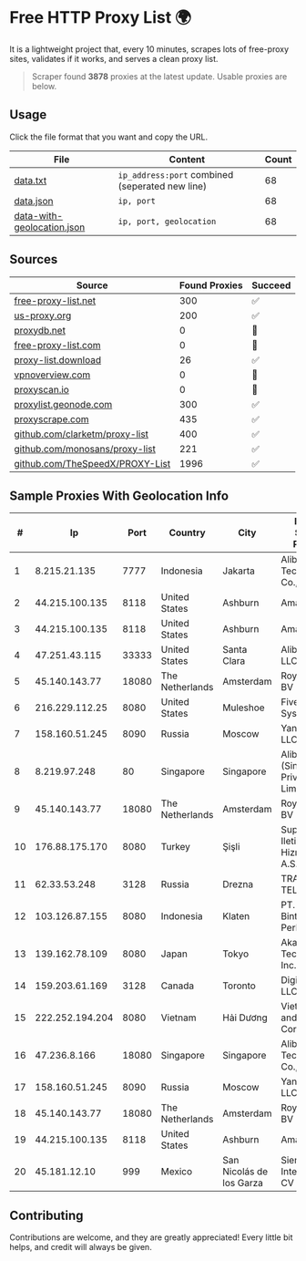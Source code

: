 
# Free HTTP Proxy List 🌍

It is a lightweight project that, every 10 minutes, scrapes lots of free-proxy sites, validates if it works, and serves a clean proxy list.


> Scraper found **3878** proxies at the latest update. Usable proxies are below.

## Usage

Click the file format that you want and copy the URL.


|File|Content|Count|
|----|-------|-----|
|[data.txt](https://raw.githubusercontent.com/themiralay/Proxy-List-World/master/data.txt)|`ip_address:port` combined (seperated new line)|68|
|[data.json](https://raw.githubusercontent.com/themiralay/Proxy-List-World/master/data.json)|`ip, port`|68|
|[data-with-geolocation.json](https://raw.githubusercontent.com/themiralay/Proxy-List-World/master/data-with-geolocation.json)|`ip, port, geolocation`|68|

## Sources

|Source|Found Proxies|Succeed|
|------|-------------|-------|
|[free-proxy-list.net](https://free-proxy-list.net)|300|✅|
|[us-proxy.org](https://www.us-proxy.org)|200|✅|
|[proxydb.net](http://proxydb.net)|0|🚫|
|[free-proxy-list.com](https://free-proxy-list.com/?page=&port=&type%5B%5D=http&type%5B%5D=https&up_time=0&search=Search)|0|🚫|
|[proxy-list.download](https://www.proxy-list.download/HTTP)|26|✅|
|[vpnoverview.com](https://vpnoverview.com/privacy/anonymous-browsing/free-proxy-servers)|0|🚫|
|[proxyscan.io](https://www.proxyscan.io)|0|🚫|
|[proxylist.geonode.com](https://proxylist.geonode.com/api/proxy-list?limit=300&page=1&sort_by=lastChecked&sort_type=desc&protocols=http,https)|300|✅|
|[proxyscrape.com](https://api.proxyscrape.com/v2/?request=displayproxies&protocol=http&timeout=10000&country=all&ssl=all&anonymity=all)|435|✅|
|[github.com/clarketm/proxy-list](https://raw.githubusercontent.com/clarketm/proxy-list/master/proxy-list-raw.txt)|400|✅|
|[github.com/monosans/proxy-list](https://raw.githubusercontent.com/monosans/proxy-list/main/proxies/http.txt)|221|✅|
|[github.com/TheSpeedX/PROXY-List](https://raw.githubusercontent.com/TheSpeedX/PROXY-List/master/http.txt)|1996|✅|


## Sample Proxies With Geolocation Info

|#|Ip|Port|Country|City|Internet Service Provider|
|-|--|----|-------|----|-------------------------|
|1|8.215.21.135|7777|Indonesia|Jakarta|Alibaba (US) Technology Co., Ltd.|
|2|44.215.100.135|8118|United States|Ashburn|Amazon.com|
|3|44.215.100.135|8118|United States|Ashburn|Amazon.com|
|4|47.251.43.115|33333|United States|Santa Clara|Alibaba Cloud LLC|
|5|45.140.143.77|18080|The Netherlands|Amsterdam|RoyaleHosting BV|
|6|216.229.112.25|8080|United States|Muleshoe|Five Area Systems, LLC|
|7|158.160.51.245|8090|Russia|Moscow|Yandex.Cloud LLC|
|8|8.219.97.248|80|Singapore|Singapore|Alibaba Cloud (Singapore) Private Limited|
|9|45.140.143.77|18080|The Netherlands|Amsterdam|RoyaleHosting BV|
|10|176.88.175.170|8080|Turkey|Şişli|Superonline Iletisim Hizmetleri A.S.|
|11|62.33.53.248|3128|Russia|Drezna|TRANS-TELECOM|
|12|103.126.87.155|8080|Indonesia|Klaten|PT. Rasi Bintang Perkasa|
|13|139.162.78.109|8080|Japan|Tokyo|Akamai Technologies, Inc.|
|14|159.203.61.169|3128|Canada|Toronto|DigitalOcean, LLC|
|15|222.252.194.204|8080|Vietnam|Hải Dương|VietNam Post and Telecom Corporation|
|16|47.236.8.166|18080|Singapore|Singapore|Alibaba (US) Technology Co., Ltd.|
|17|158.160.51.245|8090|Russia|Moscow|Yandex.Cloud LLC|
|18|45.140.143.77|18080|The Netherlands|Amsterdam|RoyaleHosting BV|
|19|44.215.100.135|8118|United States|Ashburn|Amazon.com|
|20|45.181.12.10|999|Mexico|San Nicolás de los Garza|Sierra Madre Internet SA de CV|



## Contributing

Contributions are welcome, and they are greatly appreciated! Every
little bit helps, and credit will always be given.

